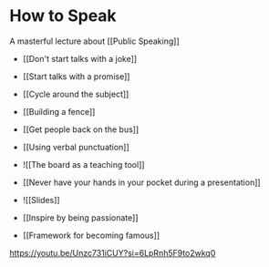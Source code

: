 # How to Speak

A masterful lecture about [[Public Speaking]]

- [[Don't start talks with a joke]]
- [[Start talks with a promise]]
- [[Cycle around the subject]]
- [[Building a fence]]
- [[Get people back on the bus]]
- [[Using verbal punctuation]]
- ![[The board as a teaching tool]]
- [[Never have your hands in your pocket during a presentation]]

- ![[Slides]]

- [[Inspire by being passionate]]
- [[Framework for becoming famous]]


https://youtu.be/Unzc731iCUY?si=6LpRnh5F9to2wkq0